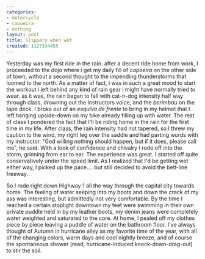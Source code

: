 ```yaml
---
categories:
- motorcycle
- capoeira
- nothing
layout: post
title: Slippery when wet
created: 1127334455
---
```

Yesterday was my first ride in the rain.   after a decent ride home from work, I proceeded to the dojo where i get my daily fill of <em>capoeira</em> on the other side of town, without a second thought to the impending thunderstorms that loomed to the north.  As a matter of fact, i was in such a great mood to start the workout i left behind any kind of rain gear i might have normally tried to wear.  as it was, the rain began to fall with cat-n-dog intensity half way through class, drowning out the instructors voice, and the <em>berimbau</em> on the tape deck.  I broke out of an <em>esquiva de frente</em> to bring in my helmet that I left hanging upside-down on my bike already filling up with water.  The rest of class I pondered the fact that I'll be riding home in the rain for the first time in my life.  After class, the rain intensity had not tapered, so I threw my caution to the wind, my right leg over the saddle and had parting words with my instructor. "God willing nothing should happen, but if it does, please call me", he said.  With a look of confidence and chivalry I rode off into the storm, grinning from ear to ear.  The experience was great.  I started off quite conservatively under the speed limit. As I realized that I'd be getting wet either way, I picked up the pace.... but still decided to avoid the belt-line freeway.

So I rode right down Highway 1 all the way through the capital city towards home.  The feeling of water seeping into my boots and down the crack of my ass was interesting, but admittedly not very comfortable. By the time I reached a certain stoplight  downtown my feet were swimming in their own private puddle held in by my leather boots, my denim jeans were completely water weighted and saturated to the core.  At home, I pealed off my clothes piece by piece leaving a puddle of water on the bathroom floor.  I've always thought of Autumn in hurricane alley as my favorite time of the year, with all of the changing colors,  warm days and cool nightly breeze,  and of course the spontaneous shower (read, hurricane-induced knock-down-drag-out) to stir the soil.
